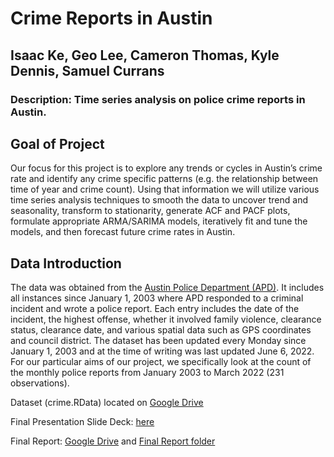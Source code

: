 # Crime Reports in Austin
## Isaac Ke, Geo Lee, Cameron Thomas, Kyle Dennis, Samuel Currans 

### Description: Time series analysis on police crime reports in Austin.  

## Goal of Project
Our focus for this project is to explore any trends or cycles in Austin’s crime rate and identify any crime
specific patterns (e.g. the relationship between time of year and crime count). Using that information we will
utilize various time series analysis techniques to smooth the data to uncover trend and seasonality, transform
to stationarity, generate ACF and PACF plots, formulate appropriate ARMA/SARIMA models, iteratively fit
and tune the models, and then forecast future crime rates in Austin.

## Data Introduction
The data was obtained from the [Austin Police Department (APD)](https://data.austintexas.gov/Public-Safety/Crime-Reports/fdj4-gpfu). It includes all instances since January 1,
2003 where APD responded to a criminal incident and wrote a police report. Each entry includes the date
of the incident, the highest offense, whether it involved family violence, clearance status, clearance date, and
various spatial data such as GPS coordinates and council district. The dataset has been updated every Monday
since January 1, 2003 and at the time of writing was last updated June 6, 2022. For our particular aims of our
project, we specifically look at the count of the monthly police reports from January 2003 to March 2022 (231
observations).  

Dataset (crime.RData) located on [Google Drive](https://drive.google.com/file/d/1w2W3jyYdG7crC4fsx9W78Wb7SkXqRjjC/view?usp=sharing)

Final Presentation Slide Deck: [here](https://docs.google.com/presentation/d/193Je0lj2YXZ-jlU9PsKeZLogCFzr1E4-PtFTFds4Os4/edit?usp=sharing)

Final Report: [Google Drive](https://drive.google.com/file/d/1PRfy2dit0GAtUfYdIPPhjarPmeWc7UfD/view?usp=sharing) and [Final Report folder](https://github.com/isaacke9/austin-crime-reports/tree/main/Final%20Report)
